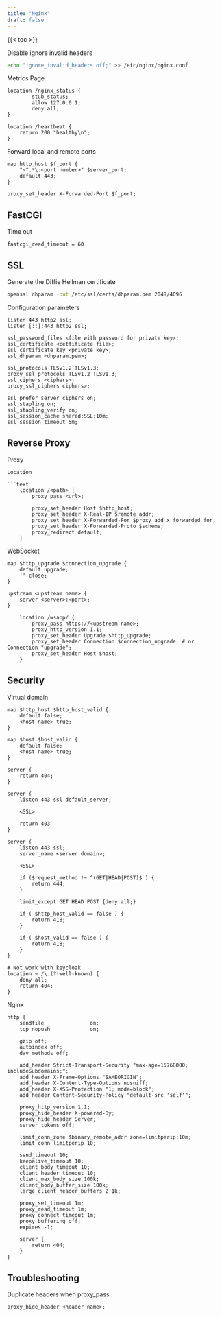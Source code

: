 ```yaml
---
title: "Nginx"
draft: false
---
```


{{< toc >}}

Disable ignore invalid headers

```bash
echo "ignore_invalid_headers off;" >> /etc/nginx/nginx.conf
```

Metrics Page

```text
location /nginx_status {
        stub_status;
        allow 127.0.0.1;
        deny all;
}

location /heartbeat {
    return 200 "healthy\n";
}
```

Forward local and remote ports

```text
map http_host $f_port {
    "~^.*\:<port number>" $server_port;
    default 443;
}

proxy_set_header X-Forwarded-Port $f_port;
```

## FastCGI

Time out

```text
fastcgi_read_timeout = 60
```

## SSL

Generate the Diffie Hellman certificate

```bash
openssl dhparam -out /etc/ssl/certs/dhparam.pem 2048/4096
```

Configuration parameters

```text
listen 443 http2 ssl;
listen [::]:443 http2 ssl;

ssl_password_files <file with password for private key>;
ssl_certificate <cetfificate file>;
ssl_certificate_key <private key>;
ssl_dhparam <dhparam.pem>;

ssl_protocols TLSv1.2 TLSv1.3;
proxy_ssl_protocols TLSv1.2 TLSv1.3;
ssl_ciphers <ciphers>;
proxy_ssl_ciphers ciphers>;

ssl_prefer_server_ciphers on;
ssl_stapling on;
ssl_stapling_verify on;
ssl_session_cache shared:SSL:10m;
ssl_session_timeout 5m;
```

## Reverse Proxy

Proxy

```text
Location

```text
    location /<path> {
        proxy_pass <url>;

        proxy_set_header Host $http_host;
        proxy_set_header X-Real-IP $remote_addr;
        proxy_set_header X-Forwarded-For $proxy_add_x_forwarded_for;
        proxy_set_header X-Forwarded-Proto $scheme;
        proxy_redirect default;
    }
```

WebSocket

```text
map $http_upgrade $connection_upgrade {
    default upgrade;
    '' close;
}

upstream <upstream name> {
    server <server>:<port>;
}

    location /wsapp/ {
        proxy_pass https://<upstream name>;
        proxy_http_version 1.1;
        proxy_set_header Upgrade $http_upgrade;
        proxy_set_header Connection $connection_upgrade; # or Connection "upgrade";
        proxy_set_header Host $host;
    }
```

## Security

Virtual domain

```text
map $http_host $http_host_valid {
    default false;
    <host name> true;
}

map $host $host_valid {
    default false;
    <host name> true;
}

server {
    return 404;
}

server {
    listen 443 ssl default_server;

    <SSL>

    return 403
}

server {
    listen 443 ssl;
    server_name <server domain>;

    <SSL>

    if ($request_method !~ ^(GET|HEAD|POST)$ ) {
        return 444;
    }

    limit_except GET HEAD POST {deny all;}

    if ( $http_host_valid == false ) {
        return 418;
    }

    if ( $host_valid == false ) {
        return 418;
    }
}

# Not work with keycloak
location ~ /\.(?!well-known) {
    deny all;
    return 404;
}

```

Nginx

```text
http {
    sendfile               on;
    tcp_nopush             on;

    gzip off;
    autoindex off;
    dav_methods off;

    add_header Strict-Transport-Security "max-age=15768000; includeSubdomains;";
    add_header X-Frame-Options "SAMEORIGIN";
    add_header X-Content-Type-Options nosniff;
    add_header X-XSS-Protection "1; mode=block";
    add_header Content-Security-Policy "default-src 'self'";

    proxy_http_version 1.1;
    proxy_hide_header X-powered-By;
    proxy_hide_header Server;
    server_tokens off;

    limit_conn_zone $binary_remote_addr zone=limitperip:10m;
    limit_conn limitperip 10;

    send_timeout 10;
    keepalive_timeout 10;
    client_body_timeout 10;
    client_header_timeout 10;
    client_max_body_size 100k;
    client_body_buffer_size 100k;
    large_client_header_buffers 2 1k;

    proxy_set_timeout 1m;
    proxy_read_timeout 1m;
    proxy_connect_timeout 1m;
    proxy_buffering off;
    expires -1;

    server {
        return 404;
    }
}
```

## Troubleshooting

Duplicate headers when proxy_pass

```text
proxy_hide_header <header name>;
```
